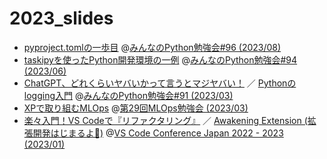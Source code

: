 # 2023_slides

- [pyproject.tomlの一歩目](https://ftnext.github.io/2023-slides/stapy-august/pyproject-toml-first-step.html) @[みんなのPython勉強会#96 (2023/08)](https://startpython.connpass.com/event/290332/)
- [taskipyを使ったPython開発環境の一例](https://ftnext.github.io/2023-slides/stapy-june/development-environment-with-taskipy.html) @[みんなのPython勉強会#94 (2023/06)](https://startpython.connpass.com/event/272159/)
- [ChatGPT、どれくらいヤバいかって言うとマジヤバい！](https://ftnext.github.io/2023-slides/stapy-march/chatgpt-is-exciting.html) ／ [Pythonのlogging入門](https://ftnext.github.io/2023-slides/stapy-march/logging-introduction.html) @[みんなのPython勉強会#91 (2023/03)](https://startpython.connpass.com/event/270313/)
- [XPで取り組むMLOps](https://ftnext.github.io/2023-slides/mlops-march/mlops-with-extreme-programming.html) @[第29回MLOps勉強会 (2023/03)](https://mlops.connpass.com/event/275049/)
- [楽々入門！VS Codeで『リファクタリング』](https://ftnext.github.io/2023-slides/vscodeconjp/introduction-easy-refactoring.html) ／ [Awakening Extension (拡張開発はじまるよ🔰)](https://ftnext.github.io/2023-slides/vscodeconjp/awakening-extension.html) @[VS Code Conference Japan 2022 - 2023 (2023/01)](https://vscode.connpass.com/event/263206/)
